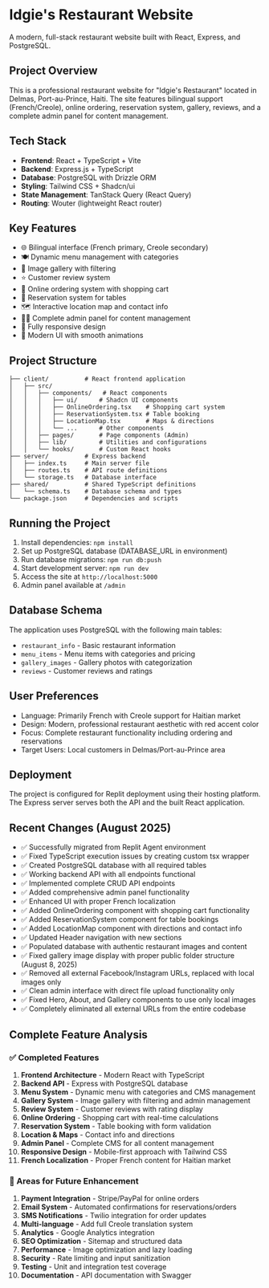 # Idgie's Restaurant Website

A modern, full-stack restaurant website built with React, Express, and PostgreSQL.

## Project Overview

This is a professional restaurant website for "Idgie's Restaurant" located in Delmas, Port-au-Prince, Haiti. The site features bilingual support (French/Creole), online ordering, reservation system, gallery, reviews, and a complete admin panel for content management.

## Tech Stack

- **Frontend**: React + TypeScript + Vite
- **Backend**: Express.js + TypeScript  
- **Database**: PostgreSQL with Drizzle ORM
- **Styling**: Tailwind CSS + Shadcn/ui
- **State Management**: TanStack Query (React Query)
- **Routing**: Wouter (lightweight React router)

## Key Features

- 🌐 Bilingual interface (French primary, Creole secondary)
- 🍽️ Dynamic menu management with categories
- 📸 Image gallery with filtering
- ⭐ Customer review system
- 🛒 Online ordering system with shopping cart
- 📅 Reservation system for tables
- 🗺️ Interactive location map and contact info
- 👨‍💼 Complete admin panel for content management
- 📱 Fully responsive design
- 🎨 Modern UI with smooth animations

## Project Structure

```
├── client/          # React frontend application
│   ├── src/
│   │   ├── components/   # React components
│   │   │   ├── ui/      # Shadcn UI components
│   │   │   ├── OnlineOrdering.tsx    # Shopping cart system
│   │   │   ├── ReservationSystem.tsx # Table booking
│   │   │   ├── LocationMap.tsx       # Maps & directions
│   │   │   └── ...      # Other components
│   │   ├── pages/       # Page components (Admin)
│   │   ├── lib/         # Utilities and configurations
│   │   └── hooks/       # Custom React hooks
├── server/          # Express backend
│   ├── index.ts     # Main server file
│   ├── routes.ts    # API route definitions
│   └── storage.ts   # Database interface
├── shared/          # Shared TypeScript definitions
│   └── schema.ts    # Database schema and types
└── package.json     # Dependencies and scripts
```

## Running the Project

1. Install dependencies: `npm install`
2. Set up PostgreSQL database (DATABASE_URL in environment)
3. Run database migrations: `npm run db:push`
4. Start development server: `npm run dev`
5. Access the site at `http://localhost:5000`
6. Admin panel available at `/admin`

## Database Schema

The application uses PostgreSQL with the following main tables:
- `restaurant_info` - Basic restaurant information
- `menu_items` - Menu items with categories and pricing
- `gallery_images` - Gallery photos with categorization
- `reviews` - Customer reviews and ratings

## User Preferences

- Language: Primarily French with Creole support for Haitian market
- Design: Modern, professional restaurant aesthetic with red accent color
- Focus: Complete restaurant functionality including ordering and reservations
- Target Users: Local customers in Delmas/Port-au-Prince area

## Deployment

The project is configured for Replit deployment using their hosting platform. The Express server serves both the API and the built React application.

## Recent Changes (August 2025)

- ✅ Successfully migrated from Replit Agent environment  
- ✅ Fixed TypeScript execution issues by creating custom tsx wrapper
- ✅ Created PostgreSQL database with all required tables
- ✅ Working backend API with all endpoints functional
- ✅ Implemented complete CRUD API endpoints 
- ✅ Added comprehensive admin panel functionality
- ✅ Enhanced UI with proper French localization
- ✅ Added OnlineOrdering component with shopping cart functionality
- ✅ Added ReservationSystem component for table bookings
- ✅ Added LocationMap component with directions and contact info
- ✅ Updated Header navigation with new sections
- ✅ Populated database with authentic restaurant images and content
- ✅ Fixed gallery image display with proper public folder structure (August 8, 2025)
- ✅ Removed all external Facebook/Instagram URLs, replaced with local images only
- ✅ Clean admin interface with direct file upload functionality only  
- ✅ Fixed Hero, About, and Gallery components to use only local images
- ✅ Completely eliminated all external URLs from the entire codebase

## Complete Feature Analysis

### ✅ Completed Features
1. **Frontend Architecture** - Modern React with TypeScript
2. **Backend API** - Express with PostgreSQL database
3. **Menu System** - Dynamic menu with categories and CMS management
4. **Gallery System** - Image gallery with filtering and admin management
5. **Review System** - Customer reviews with rating display
6. **Online Ordering** - Shopping cart with real-time calculations
7. **Reservation System** - Table booking with form validation
8. **Location & Maps** - Contact info and directions
9. **Admin Panel** - Complete CMS for all content management
10. **Responsive Design** - Mobile-first approach with Tailwind CSS
11. **French Localization** - Proper French content for Haitian market

### 🔄 Areas for Future Enhancement
1. **Payment Integration** - Stripe/PayPal for online orders
2. **Email System** - Automated confirmations for reservations/orders
3. **SMS Notifications** - Twilio integration for order updates
4. **Multi-language** - Add full Creole translation system
5. **Analytics** - Google Analytics integration
6. **SEO Optimization** - Sitemap and structured data
7. **Performance** - Image optimization and lazy loading
8. **Security** - Rate limiting and input sanitization
9. **Testing** - Unit and integration test coverage
10. **Documentation** - API documentation with Swagger